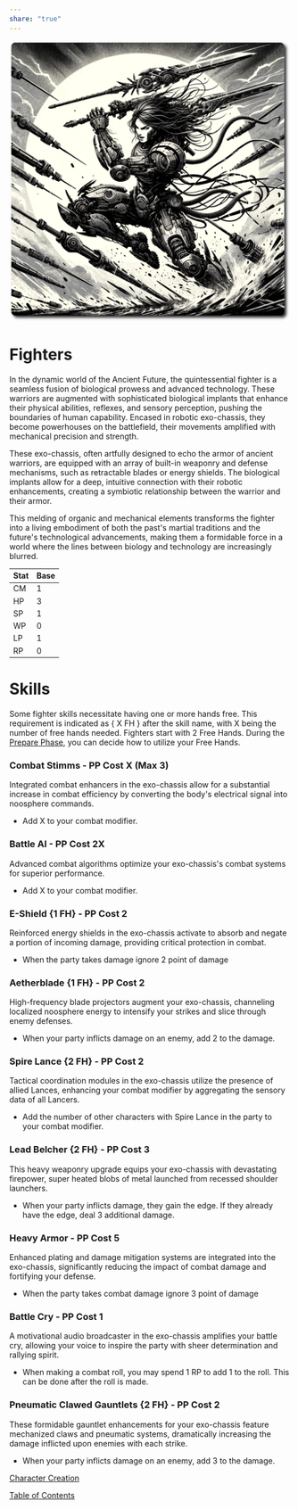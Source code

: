 ```yaml
---
share: "true"
---
```


![fighter](./fighter.png)  
  
# Fighters    
    
In the dynamic world of the Ancient Future, the quintessential fighter is a seamless fusion of biological prowess and advanced technology. These warriors are augmented with sophisticated biological implants that enhance their physical abilities, reflexes, and sensory perception, pushing the boundaries of human capability. Encased in robotic exo-chassis, they become powerhouses on the battlefield, their movements amplified with mechanical precision and strength.     
    
These exo-chassis, often artfully designed to echo the armor of ancient warriors, are equipped with an array of built-in weaponry and defense mechanisms, such as retractable blades or energy shields. The biological implants allow for a deep, intuitive connection with their robotic enhancements, creating a symbiotic relationship between the warrior and their armor.     
    
This melding of organic and mechanical elements transforms the fighter into a living embodiment of both the past's martial traditions and the future's technological advancements, making them a formidable force in a world where the lines between biology and technology are increasingly blurred.    
    
| Stat | Base |    
| ---- | ---- |    
| CM | 1 |    
| HP | 3 |    
| SP | 1 |    
| WP | 0 |    
| LP | 1 |    
| RP | 0 |    
    
# Skills    
    
Some fighter skills necessitate having one or more hands free. This requirement is indicated as { X FH } after the skill name, with X being the number of free hands needed. Fighters start with 2 Free Hands. During the [Prepare Phase](./Prepare-Phase.md), you can decide how to utilize your Free Hands.    
    
### Combat Stimms - PP Cost X (Max 3)    
    
Integrated combat enhancers in the exo-chassis allow for a substantial increase in combat efficiency by converting the body's electrical signal into noosphere commands.    
    
  - Add X to your combat modifier.    
    
### Battle AI - PP Cost 2X    
    
Advanced combat algorithms optimize your exo-chassis's combat systems for superior performance.    
    
 - Add X to your combat modifier.    
    
### E-Shield {1 FH} - PP Cost 2    
    
Reinforced energy shields in the exo-chassis activate to absorb and negate a portion of incoming damage, providing critical protection in combat.    
    
  - When the party takes damage ignore 2 point of damage    
    
### Aetherblade {1 FH} - PP Cost 2    
    
High-frequency blade projectors augment your exo-chassis, channeling localized noosphere energy to intensify your strikes and slice through enemy defenses.    
      
  - When your party inflicts damage on an enemy, add 2 to the damage.    
    
### Spire Lance {2 FH} - PP Cost 2    
    
Tactical coordination modules in the exo-chassis utilize the presence of allied Lances, enhancing your combat modifier by aggregating the sensory data of all Lancers.    
    
  - Add the number of other characters with Spire Lance in the party to your combat modifier.    
    
### Lead Belcher {2 FH} - PP Cost 3    
    
This heavy weaponry upgrade equips your exo-chassis with devastating firepower, super heated blobs of metal launched from recessed shoulder launchers.    
    
  - When your party inflicts damage, they gain the edge. If they already have the edge, deal 3 additional damage.    
    
### Heavy Armor - PP Cost 5    
    
Enhanced plating and damage mitigation systems are integrated into the exo-chassis, significantly reducing the impact of combat damage and fortifying your defense.    
    
  - When the party takes combat damage ignore 3 point of damage    
    
### Battle Cry - PP Cost 1    
    
A motivational audio broadcaster in the exo-chassis amplifies your battle cry, allowing your voice to inspire the party with sheer determination and rallying spirit.    
    
  - When making a combat roll, you may spend 1 RP to add 1 to the roll. This can be done after the roll is made.    
    
### Pneumatic Clawed Gauntlets {2 FH} - PP Cost 2    
    
These formidable gauntlet enhancements for your exo-chassis feature mechanized claws and pneumatic systems, dramatically increasing the damage inflicted upon enemies with each strike.    
    
 - When your party inflicts damage on an enemy, add 3 to the damage.    
    
[Character Creation](./Character-Creation.md)    
    
[Table of Contents](./Table-of-Contents.md)